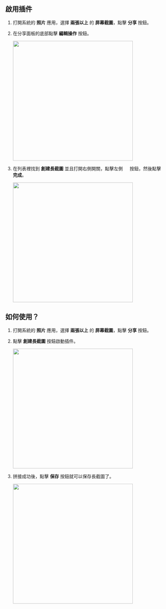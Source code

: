 ## 啟用插件

1. 打開系統的 **照片** 應用，選擇 **兩張以上** 的 **屏幕截圖**，點擊 **分享** 按鈕。

2. 在分享面板的底部點擊 **編輯操作** 按鈕。

    <img src="../../assets/guide-create-scrollshot-1.jpg" width="375" >

3. 在列表裡找到 **創建長截圖** 並且打開右側開關，點擊左側 <img src="../../assets/guide-plus.png" style="height:1em !important; vertical-align:-10%"> 按鈕，然後點擊 **完成**。

    <img src="../../assets/guide-create-scrollshot-2.jpg" width="375" >

## 如何使用？

1. 打開系統的 **照片** 應用，選擇 **兩張以上** 的 **屏幕截圖**，點擊 **分享** 按鈕。

2. 點擊 **創建長截圖** 按鈕啟動插件。

    <img src="../../assets/guide-create-scrollshot-3.jpg" width="375" >

3. 拼接成功後，點擊 **保存** 按鈕就可以保存長截圖了。

    <img src="../../assets/guide-create-scrollshot-4.jpg" width="375" >
